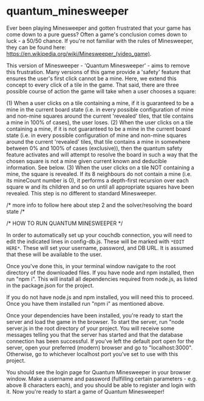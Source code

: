# quantum_minesweeper

Ever been playing Minesweeper and gotten frustrated that your game has come down to a pure guess? Often a game's conclusion comes down to luck - a 50/50 chance. If you're not familiar with the rules of Minesweeper, they can be found here: https://en.wikipedia.org/wiki/Minesweeper_(video_game).

This version of Minesweeper - 'Quantum Minesweeper' - aims to remove this frustration. Many versions of this game provide a 'safety' feature that ensures the user's first click cannot be a mine. Here, we extend this concept to every click of a tile in the game. That said, there are three possible course of action the game will take when a user chooses a square:

(1) When a user clicks on a tile containing a mine, if it is guaranteed to be a mine in the current board state (i.e. in every possible configuration of mine and non-mine squares around the current 'revealed' tiles, that tile contains a mine in 100% of cases), the user loses. 
(2) When the user clicks on a tile containing a mine, if it is not guaranteed to be a mine in the current board state (i.e. in every possible configuration of mine and non-mine squares around the current 'revealed' tiles, that tile contains a mine in somewhere between 0% and 100% of cases (exclusive)), then the quantum safety feature activates and will attempt to resolve the board in such a way that the chosen square is not a mine given current known and deducible information. See below.
(3) When the user clicks on a tile NOT containing a mine, the square is revealed. If its 8 neighbours do not contain a mine (i.e. its mineCount number is 0), it performs a depth-first recursion over each square w and its children and so on until all appropriate squares have been revealed. This step is no different to standard Minesweeper.

/* more info to follow here about step 2 and the solver/resolving the board state /*

/* HOW TO RUN QUANTUM MINESWEEPER */

In order to automatically set up your couchdb connection, you will need to edit the indicated lines in config-db.js. These will be marked with `*EDIT HERE*`.
These will set your username, password, and DB URL. It is assumed that these will be available to the user.

Once you've done this, in your terminal window navigate to the root directory of the downloaded files. If you have node and npm installed, then run "npm i". This will install all dependencies required from node.js, as listed in the package.json for the project.

If you do not have node.js and npm installed, you will need this to proceed. Once you have them installed run "npm i" as mentioned above.

Once your dependencies have been installed, you're ready to start the server and load the game in the browser. To start the server, run "node server.js in the root directory of your project. You will receive some messages telling you that the server has started and that the database connection has been successful. If you've left the default port open for the server, open your preferred (modern) browser and go to "localhost:3000". Otherwise, go to whichever localhost port you've set to use with this project.

You should see the login page for Quantum Minesweeper in your browser window. Make a username and password (fulfilling certain parameters - e.g. above 8 characters each), and you should be able to register and login with it. Now you're ready to start a game of Quantum Minesweeper!